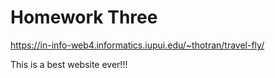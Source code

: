# Homework Three

https://in-info-web4.informatics.iupui.edu/~thotran/travel-fly/

This is a best website ever!!!
